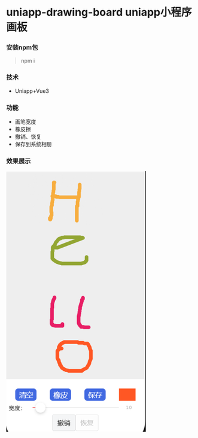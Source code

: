 # uniapp-drawing-board uniapp小程序画板

### 安装npm包

> npm i

### 技术

- Uniapp+Vue3

### 功能

- 画笔宽度
- 橡皮擦
- 撤销、恢复
- 保存到系统相册

### 效果展示
![1](static\readme_img\1.png)